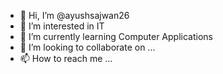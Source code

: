 - 👋 Hi, I’m @ayushsajwan26
- 👀 I’m interested in IT
- 🌱 I’m currently learning Computer Applications
- 💞️ I’m looking to collaborate on ...
- 📫 How to reach me ...

<!---
ayushsajwan26/ayushsajwan26 is a ✨ special ✨ repository because its `README.md` (this file) appears on your GitHub profile.
You can click the Preview link to take a look at your changes.
--->
